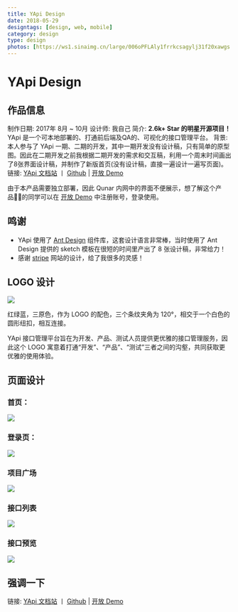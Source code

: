 ```yaml
---
title: YApi Design
date: 2018-05-29
designtags: [design, web, mobile]
category: design
type: design
photos: [https://ws1.sinaimg.cn/large/006oPFLAly1frrkcsagylj31f20xawgs.jpg]
---
```

# YApi Design

## 作品信息

制作日期: 2017年 8月 ~ 10月
设计师: 我自己
简介: **2.6k+ Star 的明星开源项目！** YApi 是一个可本地部署的、打通前后端及QA的、可视化的接口管理平台。
背景: 本人参与了 YApi 一期、二期的开发，其中一期开发没有设计稿，只有简单的原型图。因此在二期开发之前我根据二期开发的需求和交互稿，利用一个周末时间画出了8张界面设计稿，并制作了新版首页(没有设计稿，直接一遍设计一遍写页面)。
链接: [YApi 文档站](https://yapi.ymfe.org/) 丨 [Github](https://github.com/YMFE/yapi) | [开放 Demo](http://yapi.demo.qunar.com/)

由于本产品需要独立部署，因此 Qunar 内网中的界面不便展示，想了解这个产品的同学可以在 [开放 Demo](http://yapi.demo.qunar.com/) 中注册账号，登录使用。

## 鸣谢

- YApi 使用了 [Ant Design](https://ant.design/) 组件库，这套设计语言非常棒，当时使用了 Ant Design 提供的 sketch 模板在很短的时间里产出了 8 张设计稿，非常给力！
- 感谢 [stripe](https://stripe.com/) 网站的设计，给了我很多的灵感！

## LOGO 设计

![](https://ws1.sinaimg.cn/large/006oPFLAly1frrknd8z9lj306o06o3zd.jpg)

红绿蓝，三原色，作为 LOGO 的配色，三个条纹夹角为 120°，相交于一个白色的圆形纽扣，相互连接。

YApi 接口管理平台旨在为开发、产品、测试人员提供更优雅的接口管理服务，因此这个 LOGO 寓意着打通“开发”、“产品”、“测试”三者之间的沟壑，共同获取更优雅的使用体验。

## 页面设计

### 首页：
![](https://ws1.sinaimg.cn/large/006oPFLAly1frrk5f11cnj32484pt15q.jpg)

### 登录页：
![](https://ws1.sinaimg.cn/large/006oPFLAly1frrkrxyy0vj327g18iqv5.jpg)

### 项目广场
![](https://ws1.sinaimg.cn/large/006oPFLAly1frrkvr495ej3280254ana.jpg)

### 接口列表
![](https://ws1.sinaimg.cn/large/006oPFLAly1frrkvq5764j328016679h.jpg)

### 接口预览
![](https://ws1.sinaimg.cn/large/006oPFLAly1frrkvr7l2tj3280314wvc.jpg)

## 强调一下
链接: [YApi 文档站](https://yapi.ymfe.org/) 丨 [Github](https://github.com/YMFE/yapi) | [开放 Demo](http://yapi.demo.qunar.com/)